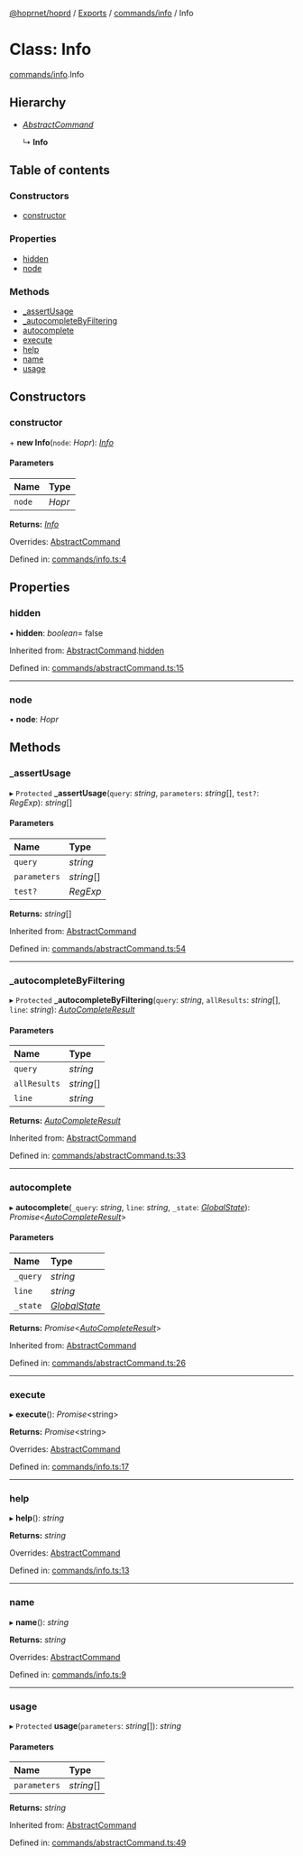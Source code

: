 [@hoprnet/hoprd](../README.md) / [Exports](../modules.md) / [commands/info](../modules/commands_info.md) / Info

# Class: Info

[commands/info](../modules/commands_info.md).Info

## Hierarchy

- [*AbstractCommand*](commands_abstractcommand.abstractcommand.md)

  ↳ **Info**

## Table of contents

### Constructors

- [constructor](commands_info.info.md#constructor)

### Properties

- [hidden](commands_info.info.md#hidden)
- [node](commands_info.info.md#node)

### Methods

- [\_assertUsage](commands_info.info.md#_assertusage)
- [\_autocompleteByFiltering](commands_info.info.md#_autocompletebyfiltering)
- [autocomplete](commands_info.info.md#autocomplete)
- [execute](commands_info.info.md#execute)
- [help](commands_info.info.md#help)
- [name](commands_info.info.md#name)
- [usage](commands_info.info.md#usage)

## Constructors

### constructor

\+ **new Info**(`node`: *Hopr*): [*Info*](commands_info.info.md)

#### Parameters

| Name | Type |
| :------ | :------ |
| `node` | *Hopr* |

**Returns:** [*Info*](commands_info.info.md)

Overrides: [AbstractCommand](commands_abstractcommand.abstractcommand.md)

Defined in: [commands/info.ts:4](https://github.com/hoprnet/hoprnet/blob/448a47a/packages/hoprd/src/commands/info.ts#L4)

## Properties

### hidden

• **hidden**: *boolean*= false

Inherited from: [AbstractCommand](commands_abstractcommand.abstractcommand.md).[hidden](commands_abstractcommand.abstractcommand.md#hidden)

Defined in: [commands/abstractCommand.ts:15](https://github.com/hoprnet/hoprnet/blob/448a47a/packages/hoprd/src/commands/abstractCommand.ts#L15)

___

### node

• **node**: *Hopr*

## Methods

### \_assertUsage

▸ `Protected` **_assertUsage**(`query`: *string*, `parameters`: *string*[], `test?`: *RegExp*): *string*[]

#### Parameters

| Name | Type |
| :------ | :------ |
| `query` | *string* |
| `parameters` | *string*[] |
| `test?` | *RegExp* |

**Returns:** *string*[]

Inherited from: [AbstractCommand](commands_abstractcommand.abstractcommand.md)

Defined in: [commands/abstractCommand.ts:54](https://github.com/hoprnet/hoprnet/blob/448a47a/packages/hoprd/src/commands/abstractCommand.ts#L54)

___

### \_autocompleteByFiltering

▸ `Protected` **_autocompleteByFiltering**(`query`: *string*, `allResults`: *string*[], `line`: *string*): [*AutoCompleteResult*](../modules/commands_abstractcommand.md#autocompleteresult)

#### Parameters

| Name | Type |
| :------ | :------ |
| `query` | *string* |
| `allResults` | *string*[] |
| `line` | *string* |

**Returns:** [*AutoCompleteResult*](../modules/commands_abstractcommand.md#autocompleteresult)

Inherited from: [AbstractCommand](commands_abstractcommand.abstractcommand.md)

Defined in: [commands/abstractCommand.ts:33](https://github.com/hoprnet/hoprnet/blob/448a47a/packages/hoprd/src/commands/abstractCommand.ts#L33)

___

### autocomplete

▸ **autocomplete**(`_query`: *string*, `line`: *string*, `_state`: [*GlobalState*](../modules/commands_abstractcommand.md#globalstate)): *Promise*<[*AutoCompleteResult*](../modules/commands_abstractcommand.md#autocompleteresult)\>

#### Parameters

| Name | Type |
| :------ | :------ |
| `_query` | *string* |
| `line` | *string* |
| `_state` | [*GlobalState*](../modules/commands_abstractcommand.md#globalstate) |

**Returns:** *Promise*<[*AutoCompleteResult*](../modules/commands_abstractcommand.md#autocompleteresult)\>

Inherited from: [AbstractCommand](commands_abstractcommand.abstractcommand.md)

Defined in: [commands/abstractCommand.ts:26](https://github.com/hoprnet/hoprnet/blob/448a47a/packages/hoprd/src/commands/abstractCommand.ts#L26)

___

### execute

▸ **execute**(): *Promise*<string\>

**Returns:** *Promise*<string\>

Overrides: [AbstractCommand](commands_abstractcommand.abstractcommand.md)

Defined in: [commands/info.ts:17](https://github.com/hoprnet/hoprnet/blob/448a47a/packages/hoprd/src/commands/info.ts#L17)

___

### help

▸ **help**(): *string*

**Returns:** *string*

Overrides: [AbstractCommand](commands_abstractcommand.abstractcommand.md)

Defined in: [commands/info.ts:13](https://github.com/hoprnet/hoprnet/blob/448a47a/packages/hoprd/src/commands/info.ts#L13)

___

### name

▸ **name**(): *string*

**Returns:** *string*

Overrides: [AbstractCommand](commands_abstractcommand.abstractcommand.md)

Defined in: [commands/info.ts:9](https://github.com/hoprnet/hoprnet/blob/448a47a/packages/hoprd/src/commands/info.ts#L9)

___

### usage

▸ `Protected` **usage**(`parameters`: *string*[]): *string*

#### Parameters

| Name | Type |
| :------ | :------ |
| `parameters` | *string*[] |

**Returns:** *string*

Inherited from: [AbstractCommand](commands_abstractcommand.abstractcommand.md)

Defined in: [commands/abstractCommand.ts:49](https://github.com/hoprnet/hoprnet/blob/448a47a/packages/hoprd/src/commands/abstractCommand.ts#L49)
